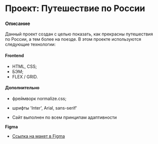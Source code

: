 # Проект: Путешествие по России

### Описание
Данный проект создан с целью показать, как прекрасны путешествия по России, а тем более на поезде.
В этом проекте используются следующие технологии:

#### Frontend
* HTML, CSS;
* БЭМ;
* FLEX / GRID.

#### Дополнительно
* фреймворк normalize.css;
* шрифты 'Inter', Arial, sans-serif'

* Сайт выполнен по всем принципам адаптивности

**Figma**

* [Ссылка на макет в Figma](https://www.figma.com/file/5S2WSbEFL6awjVWJ0NWL8Q/Sprint-3_-Russia-_-desktop-mobile?node-id=28503%3A0)
